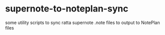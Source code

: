 # supernote-to-noteplan-sync
some utility scripts to sync ratta supernote .note files to output to NotePlan files
